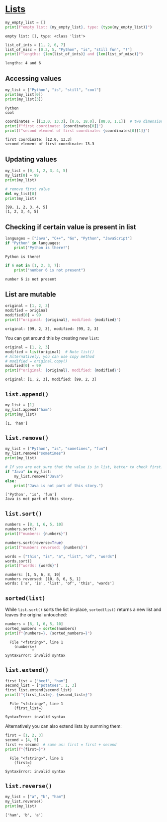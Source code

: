 
# [Lists](https://docs.python.org/3/library/stdtypes.html#lists)


```python
my_empty_list = []
print(f"empty list: {my_empty_list}, type: {type(my_empty_list)}")
```

    empty list: [], type: <class 'list'>
    


```python
list_of_ints = [1, 2, 6, 7]
list_of_misc = [0.2, 5, "Python", "is", "still fun", "!"]
print(f"lengths: {len(list_of_ints)} and {len(list_of_misc)}")
```

    lengths: 4 and 6
    

## Accessing values


```python
my_list = ["Python", "is", "still", "cool"]
print(my_list[0])
print(my_list[3])
```

    Python
    cool
    


```python
coordinates = [[12.0, 13.3], [0.6, 18.0], [88.0, 1.1]]  # two dimensional
print(f"first coordinate: {coordinates[0]}")
print(f"second element of first coordinate: {coordinates[0][1]}")
```

    first coordinate: [12.0, 13.3]
    second element of first coordinate: 13.3
    

## Updating values


```python
my_list = [0, 1, 2, 3, 4, 5]
my_list[0] = 99
print(my_list)

# remove first value
del my_list[0]
print(my_list)
```

    [99, 1, 2, 3, 4, 5]
    [1, 2, 3, 4, 5]
    

## Checking if certain value is present in list


```python
languages = ["Java", "C++", "Go", "Python", "JavaScript"]
if "Python" in languages:
    print("Python is there!")
```

    Python is there!
    


```python
if 6 not in [1, 2, 3, 7]:
    print("number 6 is not present")
```

    number 6 is not present
    

## List are mutable


```python
original = [1, 2, 3]
modified = original
modified[0] = 99
print(f"original: {original}, modified: {modified}")
```

    original: [99, 2, 3], modified: [99, 2, 3]
    

You can get around this by creating new `list`:


```python
original = [1, 2, 3]
modified = list(original)  # Note list()
# Alternatively, you can use copy method
# modified = original.copy()
modified[0] = 99
print(f"original: {original}, modified: {modified}")
```

    original: [1, 2, 3], modified: [99, 2, 3]
    

## `list.append()`


```python
my_list = [1]
my_list.append("ham")
print(my_list)
```

    [1, 'ham']
    

## `list.remove()`


```python
my_list = ["Python", "is", "sometimes", "fun"]
my_list.remove("sometimes")
print(my_list)

# If you are not sure that the value is in list, better to check first:
if "Java" in my_list:
    my_list.remove("Java")
else:
    print("Java is not part of this story.")
```

    ['Python', 'is', 'fun']
    Java is not part of this story.
    

## `list.sort()`


```python
numbers = [8, 1, 6, 5, 10]
numbers.sort()
print(f"numbers: {numbers}")

numbers.sort(reverse=True)
print(f"numbers reversed: {numbers}")

words = ["this", "is", "a", "list", "of", "words"]
words.sort()
print(f"words: {words}")
```

    numbers: [1, 5, 6, 8, 10]
    numbers reversed: [10, 8, 6, 5, 1]
    words: ['a', 'is', 'list', 'of', 'this', 'words']
    

## `sorted(list)`
While `list.sort()` sorts the list in-place, `sorted(list)` returns a new list and leaves the original untouched:


```python
numbers = [8, 1, 6, 5, 10]
sorted_numbers = sorted(numbers)
print(f"{numbers=}, {sorted_numbers=}")
```


      File "<fstring>", line 1
        (numbers=)
                ^
    SyntaxError: invalid syntax
    


## `list.extend()`


```python
first_list = ["beef", "ham"]
second_list = ["potatoes", 1, 3]
first_list.extend(second_list)
print(f"{first_list=}, {second_list=}")
```


      File "<fstring>", line 1
        (first_list=)
                   ^
    SyntaxError: invalid syntax
    


Alternatively you can also extend lists by summing them:


```python
first = [1, 2, 3]
second = [4, 5]
first += second  # same as: first = first + second
print(f"{first=}")
```


      File "<fstring>", line 1
        (first=)
              ^
    SyntaxError: invalid syntax
    


## `list.reverse()`


```python
my_list = ["a", "b", "ham"]
my_list.reverse()
print(my_list)
```

    ['ham', 'b', 'a']
    
